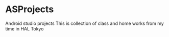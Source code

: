 # ASProjects
Android studio projects
This is collection of class and home works from my time in HAL Tokyo
